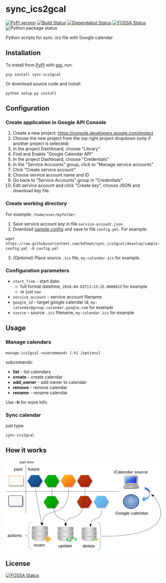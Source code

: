 # sync_ics2gcal

[![PyPI version](https://badge.fury.io/py/sync-ics2gcal.svg)](https://badge.fury.io/py/sync-ics2gcal)
[![Build Status](https://travis-ci.org/b4tman/sync_ics2gcal.svg?branch=master)](https://travis-ci.org/b4tman/sync_ics2gcal)
[![Dependabot Status](https://api.dependabot.com/badges/status?host=github&repo=b4tman/sync_ics2gcal)](https://dependabot.com)
[![FOSSA Status](https://app.fossa.io/api/projects/git%2Bgithub.com%2Fb4tman%2Fsync_ics2gcal.svg?type=shield)](https://app.fossa.io/projects/git%2Bgithub.com%2Fb4tman%2Fsync_ics2gcal?ref=badge_shield)
![Python package status](https://github.com/b4tman/sync_ics2gcal/workflows/Python%20package/badge.svg)

Python scripts for sync .ics file with Google calendar

## Installation

To install from [PyPI](https://pypi.org/project/sync-ics2gcal/) with [pip](https://pypi.python.org/pypi/pip), run:

```
pip install sync-ics2gcal
```


Or download source code and install:

```
python setup.py install
```

## Configuration

### Create application in Google API Console
1. Create a new project: https://console.developers.google.com/project
2. Choose the new project from the top right project dropdown (only if another project is selected)
3. In the project Dashboard, choose "Library"
4. Find and Enable "Google Calendar API"
5. In the project Dashboard, choose "Credentials"
6. In the "Service Accounts" group, click to "Manage service accounts"
7. Click "Create service account"
8. Choose service account name and ID
9. Go back to "Service Accounts" group in "Credentials"
10. Edit service account and click "Create key", choose JSON and download key file.

### Create working directory
For example: `/home/user/myfolder`.
1. Save service account key in file `service-account.json`.
2. Download [sample config](https://github.com/b4tman/sync_ics2gcal/blob/develop/sample-config.yml) and save to file `config.yml`. For example:
```
wget https://raw.githubusercontent.com/b4tman/sync_ics2gcal/develop/sample-config.yml -O config.yml
```
3. *(Optional)* Place source `.ics` file, `my-calendar.ics` for example.

### Configuration parameters
* `start_from` - start date:
  * full format datetime, `2018-04-03T13:23:25.000001Z` for example
  * or just `now`
* `service_account` - service account filename
* `google_id` - target google calendar id, `my-calendar@group.calendar.google.com` for example
* `source` - source `.ics` filename, `my-calendar.ics` for example


## Usage

### Manage calendars

```
manage-ics2gcal <subcommand> [-h] [options]
```

subcomands:
* **list** - list calendars
* **create** - create calendar
* **add_owner** - add owner to calendar
* **remove** - remove calendar
* **rename** - rename calendar

Use **-h** for more info.

### Sync calendar

just type:
```
sync-ics2gcal
```


## How it works

![How it works](how-it-works.png)


## License
[![FOSSA Status](https://app.fossa.io/api/projects/git%2Bgithub.com%2Fb4tman%2Fsync_ics2gcal.svg?type=large)](https://app.fossa.io/projects/git%2Bgithub.com%2Fb4tman%2Fsync_ics2gcal?ref=badge_large)